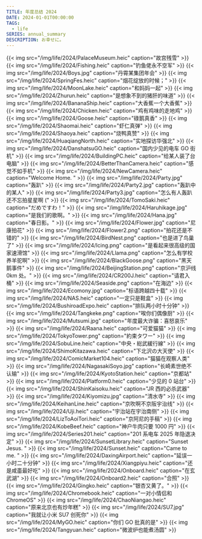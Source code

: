 ```yaml
---
TITLE: 年度总结 2024
DATE: 2024-01-01T00:00:00
TAGS:
  - life
SERIES: annual_summary
DESCRIPTION: お幸せに。
---
```


{{< img src="/img/life/2024/PalaceMuseum.heic" caption="故宫残雪" >}}
{{< img src="/img/life/2024/Fishing.heic" caption="钓鱼佬永不空军" >}}
{{< img src="/img/life/2024/Boys.jpg" caption="丹霄某集团年会" >}}
{{< img src="/img/life/2024/SpringFes.heic" caption="烟花绽放的时候；" >}}
{{< img src="/img/life/2024/MoonLake.heic" caption="和妈妈一起" >}}
{{< img src="/img/life/2024/Zhurun.heic" caption="是想象不到的猪肝的味道" >}}
{{< img src="/img/life/2024/BananaShip.heic" caption="大香蕉一个大香蕉" >}}
{{< img src="/img/life/2024/Chicken.heic" caption="鸡有鸡味的走地鸡" >}}
{{< img src="/img/life/2024/Goose.heic" caption="碌鹅真香" >}}
{{< img src="/img/life/2024/Shaomai.heic" caption="虾仁真弹" >}}
{{< img src="/img/life/2024/Shaoya.heic" caption="烧鸭真赞" >}}
{{< img src="/img/life/2024/HuaqiangNorth.heic" caption="实地探访华强北" >}}
{{< img src="/img/life/2024/DanshatsuGO.heic" caption="国内少见的电车 GO 街机" >}}
{{< img src="/img/life/2024/BuildingPC.heic" caption="给某人装了台电脑" >}}
{{< img src="/img/life/2024/BetterThanCamera.heic" caption="感觉不如手机" >}}
{{< img src="/img/life/2024/NewCamera.heic" caption="Welcome Home. " >}}
{{< img src="/img/life/2024/Party.jpg" caption="轰趴" >}}
{{< img src="/img/life/2024/Party2.jpg" caption="轰趴中的某人" >}}
{{< img src="/img/life/2024/Party3.jpg" caption="怎么有人轰趴还不忘拍星星啊 (" >}}
{{< img src="/img/life/2024/TomoSaki.heic" caption="だめですわ！" >}}
{{< img src="/img/life/2024/Haruhikage.jpg" caption="是我们的歌啊。" >}}
{{< img src="/img/life/2024/Hana.jpg" caption="春日影。" >}}
{{< img src="/img/life/2024/Flower.jpg" caption="尼康拍花" >}}
{{< img src="/img/life/2024/Flower2.png" caption="拍花还是不错的" >}}
{{< img src="/img/life/2024/BirdNest.png" caption="也是进了鸟巢了" >}}
{{< img src="/img/life/2024/Icing.png" caption="是看起来很高级的国家速滑馆" >}}
{{< img src="/img/life/2024/Llama.png" caption="怎么有学校养羊驼啊" >}}
{{< img src="/img/life/2024/BlackGoose.png" caption="黑天鹅事件" >}}
{{< img src="/img/life/2024/BeijingStation.png" caption="京沪线 0km 处。" >}}
{{< img src="/img/life/2024/CR200J.heic" caption="请君入桶" >}}
{{< img src="/img/life/2024/Seaside.png" caption="在海边" >}}
{{< img src="/img/life/2024/Ecomony.jpg" caption="标语跨越四十载" >}}
{{< img src="/img/life/2024/NAS.heic" caption="一定只是鞋盒" >}}
{{< img src="/img/life/2024/BushiroadExpo.heic" caption="排队两小时十分钟" >}}
{{< img src="/img/life/2024/Tangkeke.png" caption="唉你们偶像厨" >}}
{{< img src="/img/life/2024/Mutsumi.jpg" caption="年度最大诈骗：喜怒哀乐" >}}
{{< img src="/img/life/2024/Raana.heic" caption="可爱猫猫" >}}
{{< img src="/img/life/2024/TokyoTower.png" caption="約束タワー" >}}
{{< img src="/img/life/2024/SobuLine.heic" caption="中央・総武緩行線" >}}
{{< img src="/img/life/2024/ShimoKitazawa.heic" caption="下北沢の大天使" >}}
{{< img src="/img/life/2024/ComicMarket104.heic" caption="猫猫在观察人类" >}}
{{< img src="/img/life/2024/NagasakiSoyo.jpg" caption="长崎素世绝不认输" >}}
{{< img src="/img/life/2024/KyotoStation.heic" caption="京都站" >}}
{{< img src="/img/life/2024/Platform0.heic" caption="少见的 0 站台" >}}
{{< img src="/img/life/2024/ShinKaisoku.heic" caption="JR 西的必杀武器" >}}
{{< img src="/img/life/2024/Kiyomizu.jpg" caption="清水寺" >}}
{{< img src="/img/life/2024/KeihanLine.heic" caption="京吹啊不京阪宇治线" >}}
{{< img src="/img/life/2024/Uji.heic" caption="宇治站在宇治南侧" >}}
{{< img src="/img/life/2024/LizToAoiTori.heic" caption="京阿尼的手稿" >}}
{{< img src="/img/life/2024/KobeBeef.heic" caption="神户牛肉只要 1000 円" >}}
{{< img src="/img/life/2024/Series201.heic" caption="201 系电车 2025 年隐退决定" >}}
{{< img src="/img/life/2024/SunsetLibrary.heic" caption="Sunset Jesus. " >}}
{{< img src="/img/life/2024/Sunset.heic" caption="Came to me. " >}}
{{< img src="/img/life/2024/DaxingAirport.heic" caption="延误一小时二十分钟" >}}
{{< img src="/img/life/2024/Xiangpiyu.heic" caption="还是咸齑最好吃" >}}
{{< img src="/img/life/2024/Onboard.heic" caption="在玄武湖" >}}
{{< img src="/img/life/2024/Onboard2.heic" caption="合照" >}}
{{< img src="/img/life/2024/Gingko.heic" caption="银杏又黄了。" >}}
{{< img src="/img/life/2024/Chromebook.heic" caption="一对小情侣和 ChromeOS" >}}
{{< img src="/img/life/2024/ChaoNiangao.heic" caption="原来北京也有炒年糕" >}}
{{< img src="/img/life/2024/SU7.jpg" caption="我就让小米 SU7 创死你" >}}
{{< img src="/img/life/2024/MyGO.heic" caption="你们 GO 批真的是" >}}
{{< img src="/img/life/2024/Tangyuan.heic" caption="微波炉也能煮汤圆" >}}
